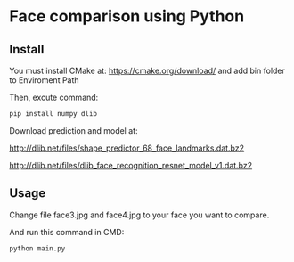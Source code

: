 # Face comparison using Python

## Install

You must install CMake at: https://cmake.org/download/ and add bin folder to Enviroment Path

Then, excute command:

```bash
pip install numpy dlib
```

Download prediction and model at:

http://dlib.net/files/shape_predictor_68_face_landmarks.dat.bz2

http://dlib.net/files/dlib_face_recognition_resnet_model_v1.dat.bz2

## Usage

Change file face3.jpg and face4.jpg to your face you want to compare.

And run this command in CMD:

```bash
python main.py
```
